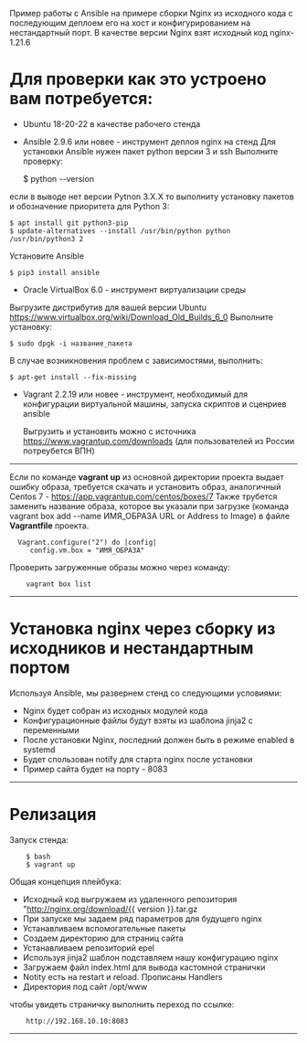 Пример работы с Ansible на примере сборки Nginx из исходного кода с последующим деплоем его на хост и конфигурированием на нестандартный порт. В качестве версии Nginx взят исходный код nginx-1.21.6

# Для проверки как это устроено вам потребуется:
- Ubuntu 18-20-22 в качестве рабочего стенда
- Ansible 2.9.6 или новее - инструмент деплоя nginx на стенд
Для установки Ansible нужен пакет python версии 3 и ssh
Выполните проверку:

	$ python --version
	
если в выводе нет версии Pytnon 3.X.X то выполниту установку пакетов и обозначение приоритета для Python 3: 

	$ apt install git python3-pip
	$ update-alternatives --install /usr/bin/python python /usr/bin/python3 2

Установите Ansible

	$ pip3 install ansible

- Oracle VirtualBox 6.0 - инструмент виртуализации среды

Выгрузите дистрибутив для вашей версии Ubuntu 
https://www.virtualbox.org/wiki/Download_Old_Builds_6_0
Выполните установку:

	$ sudo dpgk -i название_пакета

В случае возникновения проблем с зависимостями, выполнить:

	$ apt-get install --fix-missing

- Vagrant 2.2.19 или новее - инструмент, необходимый для конфигурации виртуальной машины, запуска скриптов и сценриев ansible

	Выгрузить и установить можно с  источника https://www.vagrantup.com/downloads (для пользователей из России потреубется ВПН)
	
--------------------------

Если по команде **vagrant up** из основной директории проекта выдает ошибку образа, требуется скачать и установить образ, аналогичный Centos 7 -  https://app.vagrantup.com/centos/boxes/7
Также трубется заменить название образа, которое вы указали при загрузке (команда vagrant box add --name ИМЯ_ОБРАЗА URL or Address to Image) в файле **Vagrantfile** проекта.

      Vagrant.configure("2") do |config|
         config.vm.box = "ИМЯ_ОБРАЗА"

Проверить загруженные образы можно через команду:

		vagrant box list


------------------------------------------------------------

# Установка nginx через сборку из исходников и нестандартным портом

Используя Ansible, мы развернем стенд со следующими условиями:
- Nginx будет собран из исходных модулей кода
- Конфигурационные файлы будут взяты из шаблона jinja2 с переменными
- После установки Nginx, последний должен быть в режиме enabled в systemd
- Будет спользован notify для старта nginx после установки
- Пример сайта будет на порту - 8083

-------------------------------------------------------
# Релизация

Запуск стенда:

		$ bash
		$ vagrant up

Общая концепция плейбука:
- Исходный код выгружаем из удаленного репозитория "http://nginx.org/download/{{ version }}.tar.gz
- При запуске мы задаем ряд параметров для будущего nginx
- Устанавливаем вспомогательные пакеты
- Создаем директорию для страниц сайта
- Устанавливаем репозиторий epel 
- Используя jinja2 шаблон подставляем нашу конфигурацию nginx
- Загружаем файл index.html для вывода кастомной странички
- Notity есть на restart и reload. Прописаны Handlers
- Директория под сайт /opt/www

чтобы увидеть страничку выполнить переход по ссылке:

		http://192.168.10.10:8083

---

